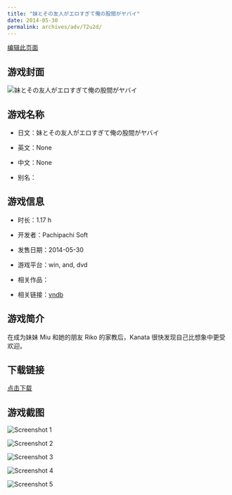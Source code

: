 ```yaml
---
title: "妹とその友人がエロすぎて俺の股間がヤバイ"
date: 2014-05-30
permalink: archives/adv/72u2d/
---
```

[编辑此页面](https://github.com/ACG-3/ADV3-source/blob/main/source/_posts/%E5%A6%B9%E3%81%A8%E3%81%9D%E3%81%AE%E5%8F%8B%E4%BA%BA%E3%81%8C%E3%82%A8%E3%83%AD%E3%81%99%E3%81%8E%E3%81%A6%E4%BF%BA%E3%81%AE%E8%82%A1%E9%96%93%E3%81%8C%E3%83%A4%E3%83%90%E3%82%A4.md)

## 游戏封面

![妹とその友人がエロすぎて俺の股間がヤバイ](https://pan.timero.xyz/d/onedrive/img_lib_001/%E5%A6%B9%E3%81%A8%E3%81%9D%E3%81%AE%E5%8F%8B%E4%BA%BA%E3%81%8C%E3%82%A8%E3%83%AD%E3%81%99%E3%81%8E%E3%81%A6%E4%BF%BA%E3%81%AE%E8%82%A1%E9%96%93%E3%81%8C%E3%83%A4%E3%83%90%E3%82%A4_cover.avif)


## 游戏名称

- 日文：妹とその友人がエロすぎて俺の股間がヤバイ
- 英文：None
- 中文：None

- 别名：


## 游戏信息

- 时长：1.17 h
- 开发者：Pachipachi Soft
- 发售日期：2014-05-30
- 游戏平台：win, and, dvd
- 相关作品：

- 相关链接：[vndb](https://vndb.org/v14881)


## 游戏简介

在成为妹妹 Miu 和她的朋友 Riko 的家教后，Kanata 很快发现自己比想象中更受欢迎。


## 下载链接

[点击下载](https://pan.timero.xyz/onedrive/adv_lib_001/%E5%A6%B9%E3%81%A8%E3%81%9D%E3%81%AE%E5%8F%8B%E4%BA%BA%E3%81%8C%E3%82%A8%E3%83%AD%E3%81%99%E3%81%8E%E3%81%A6%E4%BF%BA%E3%81%AE%E8%82%A1%E9%96%93%E3%81%8C%E3%83%A4%E3%83%90%E3%82%A4)


## 游戏截图


![Screenshot 1](https://pan.timero.xyz/d/onedrive/img_lib_001/%E5%A6%B9%E3%81%A8%E3%81%9D%E3%81%AE%E5%8F%8B%E4%BA%BA%E3%81%8C%E3%82%A8%E3%83%AD%E3%81%99%E3%81%8E%E3%81%A6%E4%BF%BA%E3%81%AE%E8%82%A1%E9%96%93%E3%81%8C%E3%83%A4%E3%83%90%E3%82%A4_Screenshot_1.avif)

![Screenshot 2](https://pan.timero.xyz/d/onedrive/img_lib_001/%E5%A6%B9%E3%81%A8%E3%81%9D%E3%81%AE%E5%8F%8B%E4%BA%BA%E3%81%8C%E3%82%A8%E3%83%AD%E3%81%99%E3%81%8E%E3%81%A6%E4%BF%BA%E3%81%AE%E8%82%A1%E9%96%93%E3%81%8C%E3%83%A4%E3%83%90%E3%82%A4_Screenshot_2.avif)

![Screenshot 3](https://pan.timero.xyz/d/onedrive/img_lib_001/%E5%A6%B9%E3%81%A8%E3%81%9D%E3%81%AE%E5%8F%8B%E4%BA%BA%E3%81%8C%E3%82%A8%E3%83%AD%E3%81%99%E3%81%8E%E3%81%A6%E4%BF%BA%E3%81%AE%E8%82%A1%E9%96%93%E3%81%8C%E3%83%A4%E3%83%90%E3%82%A4_Screenshot_3.avif)

![Screenshot 4](https://pan.timero.xyz/d/onedrive/img_lib_001/%E5%A6%B9%E3%81%A8%E3%81%9D%E3%81%AE%E5%8F%8B%E4%BA%BA%E3%81%8C%E3%82%A8%E3%83%AD%E3%81%99%E3%81%8E%E3%81%A6%E4%BF%BA%E3%81%AE%E8%82%A1%E9%96%93%E3%81%8C%E3%83%A4%E3%83%90%E3%82%A4_Screenshot_4.avif)

![Screenshot 5](https://pan.timero.xyz/d/onedrive/img_lib_001/%E5%A6%B9%E3%81%A8%E3%81%9D%E3%81%AE%E5%8F%8B%E4%BA%BA%E3%81%8C%E3%82%A8%E3%83%AD%E3%81%99%E3%81%8E%E3%81%A6%E4%BF%BA%E3%81%AE%E8%82%A1%E9%96%93%E3%81%8C%E3%83%A4%E3%83%90%E3%82%A4_Screenshot_5.avif)

